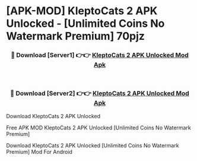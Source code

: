 # [APK-MOD] KleptoCats 2 APK Unlocked - [Unlimited Coins No Watermark Premium] 70pjz



<div align="center">
<h3>🔴 Download [Server1] 👉👉 <a href="https://momento.my/?title=KleptoCats_2_APK_Unlocked">KleptoCats 2 APK Unlocked Mod Apk</a></h3><br>

<h3>🔴 Download [Server2] 👉👉 <a href="https://momento.my/?title=KleptoCats_2_APK_Unlocked">KleptoCats 2 APK Unlocked Mod Apk</a></h3>
</div>



Download KleptoCats 2 APK Unlocked 

Free APK MOD KleptoCats 2 APK Unlocked [Unlimited Coins No Watermark Premium]

Download KleptoCats 2 APK Unlocked [Unlimited Coins No Watermark Premium] Mod For Android
